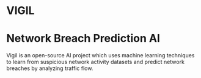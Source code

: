 # VIGIL

# Network Breach Prediction AI

Vigil is an open-source AI project which uses machine learning techniques to learn from suspicious network activity datasets and predict network breaches by analyzing traffic flow.